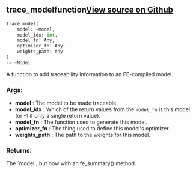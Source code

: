 ## trace_model<span class="tag">function</span><a class="sourcelink" href=https://github.com/fastestimator/fastestimator/blob/r1.1/fastestimator/util/traceability_util.py/#L984-L1014>View source on Github</a>
```python
trace_model(
	model: ~Model,
	model_idx: int,
	model_fn: Any,
	optimizer_fn: Any,
	weights_path: Any
)
-> ~Model
```
A function to add traceability information to an FE-compiled model.


<h3>Args:</h3>

* **model** :  The model to be made traceable.
* **model_idx** :  Which of the return values from the `model_fn` is this model (or -1 if only a single return value).
* **model_fn** :  The function used to generate this model.
* **optimizer_fn** :  The thing used to define this model's optimizer.
* **weights_path** :  The path to the weights for this model.

<h3>Returns:</h3>
    The `model`, but now with an fe_summary() method.

